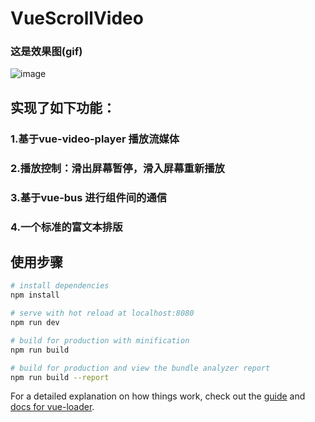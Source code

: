 # VueScrollVideo
### 这是效果图(gif)
![image](https://github.com/94007boy/VueScrollVideo/blob/master/static/gif_20180629_164219.gif)
## 实现了如下功能：
### 1.基于vue-video-player 播放流媒体
### 2.播放控制：滑出屏幕暂停，滑入屏幕重新播放
### 3.基于vue-bus 进行组件间的通信
### 4.一个标准的富文本排版

## 使用步骤

``` bash
# install dependencies
npm install

# serve with hot reload at localhost:8080
npm run dev

# build for production with minification
npm run build

# build for production and view the bundle analyzer report
npm run build --report
```

For a detailed explanation on how things work, check out the [guide](http://vuejs-templates.github.io/webpack/) and [docs for vue-loader](http://vuejs.github.io/vue-loader).
